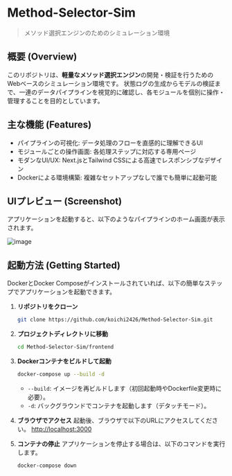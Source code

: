 # Method-Selector-Sim

> メソッド選択エンジンのためのシミュレーション環境

## 概要 (Overview)

このリポジトリは、**軽量なメソッド選択エンジン**の開発・検証を行うためのWebベースのシミュレーション環境です。
状態ログの生成からモデルの検証まで、一連のデータパイプラインを視覚的に確認し、各モジュールを個別に操作・管理することを目的としています。

## 主な機能 (Features)

  * パイプラインの可視化: データ処理のフローを直感的に理解できるUI
  * モジュールごとの操作画面: 各処理ステップに対応する専用ページ
  * モダンなUI/UX: Next.jsとTailwind CSSによる高速でレスポンシブなデザイン
  * Dockerによる環境構築: 複雑なセットアップなしで誰でも簡単に起動可能

## UIプレビュー (Screenshot)

アプリケーションを起動すると、以下のようなパイプラインのホーム画面が表示されます。

![image](https://github.com/user-attachments/assets/789d732c-79d0-4f1c-bf65-5d80cf3db620)


## 起動方法 (Getting Started)

DockerとDocker Composeがインストールされていれば、以下の簡単なステップでアプリケーションを起動できます。

1.  **リポジトリをクローン**

    ```bash
    git clone https://github.com/koichi2426/Method-Selector-Sim.git
    ```

2.  **プロジェクトディレクトリに移動**

    ```bash
    cd Method-Selector-Sim/frontend
    ```

3.  **Dockerコンテナをビルドして起動**

    ```bash
    docker-compose up --build -d
    ```

      * `--build`: イメージを再ビルドします（初回起動時やDockerfile変更時に必要）。
      * `-d`: バックグラウンドでコンテナを起動します（デタッチモード）。

4.  **ブラウザでアクセス**
    起動後、ブラウザで以下のURLにアクセスしてください。
    [http://localhost:3000](https://www.google.com/search?q=http://localhost:3000)

5.  **コンテナの停止**
    アプリケーションを停止する場合は、以下のコマンドを実行します。

    ```bash
    docker-compose down
    ```
